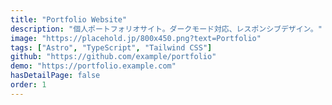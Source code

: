 ```yaml
---
title: "Portfolio Website"
description: "個人ポートフォリオサイト。ダークモード対応、レスポンシブデザイン。"
image: "https://placehold.jp/800x450.png?text=Portfolio"
tags: ["Astro", "TypeScript", "Tailwind CSS"]
github: "https://github.com/example/portfolio"
demo: "https://portfolio.example.com"
hasDetailPage: false
order: 1
---
```

